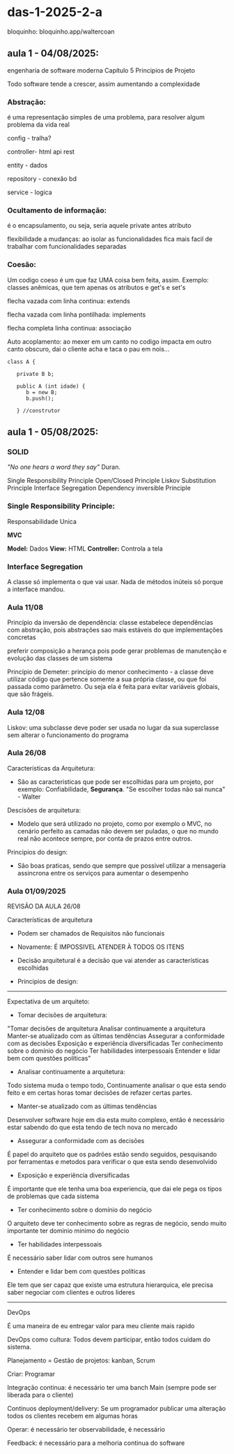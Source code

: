 # das-1-2025-2-a

bloquinho:
bloquinho.app/waltercoan

## aula 1 - 04/08/2025:
engenharia de software moderna Capítulo 5
Principios de Projeto

Todo software tende a crescer, assim aumentando a complexidade

### Abstração: 
é uma representação simples de uma problema, para resolver algum problema da vida real

config - tralha?

controller- html api rest

entity - dados

repository - conexão bd

service - logica

### Ocultamento de informação:

é o encapsulamento, ou seja, seria aquele private antes atributo

flexibilidade a mudanças: ao isolar as funcionalidades fica mais facil de trabalhar com funcionalidades separadas

### Coesão: 
Um codigo coeso é um que faz UMA coisa bem feita, assim. Exemplo: classes anêmicas, que tem apenas os atributos e get's e set's

flecha vazada com linha continua: extends

flecha vazada com linha pontilhada: 
implements

flecha completa linha continua: associação

Auto acoplamento: ao mexer em um canto no codigo impacta em outro canto obscuro, dai o cliente acha e taca o pau em nois...

```
class A {

   private B b;
   
   public A (int idade) {
      b = new B;
      b.push();
      
   } //construtor
```
## aula 1 - 05/08/2025:
### SOLID

_"No one hears a word they say"_ 
Duran.

Single Responsibility Principle
Open/Closed Principle
Liskov Substitution Principle
Interface Segregation 
Dependency inversible Principle

### Single Responsibility Principle:
Responsabilidade Unica

**MVC**

**Model:** Dados
**View:** HTML
**Controller:** Controla a tela 

### Interface Segregation 

A classe só implementa o que vai usar. Nada de métodos inúteis só porque a interface mandou.


### Aula 11/08

Princípio da inversão de dependência: classe estabelece dependências com abstração, pois abstrações sao mais estáveis do que implementações concretas

preferir composição a herança pois pode gerar problemas de manutenção e evolução das classes de um sistema

Princípio de Demeter: princípio do menor conhecimento - a classe deve utilizar código que pertence somente a sua própria classe, ou que foi passada como parâmetro. Ou seja ela é feita para evitar variáveis globais, que são frágeis.

### Aula 12/08

Liskov: uma subclasse deve poder ser usada no lugar da sua superclasse sem alterar o funcionamento do programa

### Aula 26/08

Caracteristicas da Arquitetura:
-  São as caracteristicas que pode ser escolhidas para um projeto, por exemplo: Confiabilidade, **Segurança**.
"Se escolher todas não sai nunca" - Walter

Descisões de arquitetura:
-  Modelo que será utilizado no projeto, como por exemplo o MVC, no cenário perfeito as camadas não devem ser puladas, o que no mundo real não acontece sempre, por conta de prazos entre outros.

Principios do design:
-  São boas praticas, sendo que sempre que possivel utilizar a mensageria assincrona entre os serviços para aumentar o desempenho

### Aula 01/09/2025

REVISÃO DA AULA 26/08

Características de arquitetura
- Podem ser chamados de Requisitos não funcionais

- Novamente: É IMPOSSIVEL ATENDER À TODOS OS ITENS

- Decisão arquitetural é a decisão que vai atender as características escolhidas

- Principios de design: 

---
Expectativa de um arquiteto:

- Tomar decisões de arquitetura:

"Tomar decisões de arquitetura
Analisar continuamente a arquitetura
Manter-se atualizado com as últimas tendências
Assegurar a conformidade com as decisões
Exposição e experiência diversificadas
Ter conhecimento sobre o domínio do negócio
Ter habilidades interpessoais
Entender e lidar bem com questões políticas"
- Analisar continuamente a arquitetura:

Todo sistema muda o tempo todo, Continuamente analisar o que esta sendo feito e em certas horas tomar decisões de refazer certas partes.

- Manter-se atualizado com as últimas tendências

Desenvolver software hoje em dia esta muito complexo, então é necessário estar sabendo do que esta tendo de tech nova no mercado

- Assegurar a conformidade com as decisões

É papel do arquiteto que os padrões estão sendo seguidos, pesquisando por ferramentas e metodos para verificar o que esta sendo desenvolvido

- Exposição e experiência diversificadas

É importante que ele tenha uma boa experiencia, que dai ele pega os tipos de problemas que cada sistema

- Ter conhecimento sobre o domínio do negócio

O arquiteto deve ter conhecimento sobre as regras de negócio, sendo muito importante ter dominio minimo do negócio

- Ter habilidades interpessoais

É necessário saber lidar com outros sere humanos

- Entender e lidar bem com questões políticas

Ele tem que ser capaz que existe uma estrutura hierarquica, ele precisa saber negociar com clientes e outros lideres

---

DevOps

É uma maneira de eu entregar valor para meu cliente mais rapido

DevOps como cultura: Todos devem participar, então todos cuidam do sistema.

Planejamento = Gestão de projetos: kanban, Scrum

Criar: Programar

Integração continua: é necessário ter uma banch Main (sempre pode ser liberada para o cliente)

Continuos deployment/delivery: Se um programador publicar uma alteração todos os clientes recebem em algumas horas

Operar: é necessário ter observabilidade, é necessário 

Feedback: é necessário para a melhoria continua do software